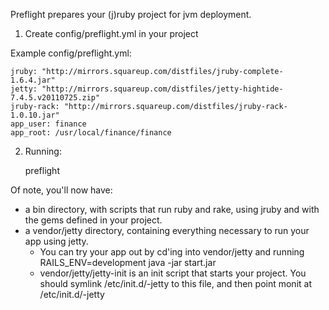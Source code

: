 Preflight prepares your (j)ruby project for jvm deployment.

1. Create config/preflight.yml in your project

Example config/preflight.yml:

    jruby: "http://mirrors.squareup.com/distfiles/jruby-complete-1.6.4.jar"
    jetty: "http://mirrors.squareup.com/distfiles/jetty-hightide-7.4.5.v20110725.zip"
    jruby-rack: "http://mirrors.squareup.com/distfiles/jruby-rack-1.0.10.jar"
    app_user: finance
    app_root: /usr/local/finance/finance

2. Running:

    <one day soon there will be a gem install>

    preflight <your project directory>
  

Of note, you'll now have:

* a bin directory, with scripts that run ruby and rake, using jruby and with the gems defined in your project.
* a vendor/jetty directory, containing everything necessary to run your app using jetty.
  * You can try your app out by cd'ing into vendor/jetty and running RAILS_ENV=development java -jar start.jar
  * vendor/jetty/jetty-init is an init script that starts your project. You should symlink /etc/init.d/<appuser>-jetty to this file, and then point monit at /etc/init.d/<appuser>-jetty
